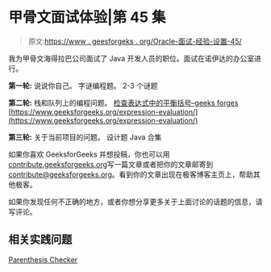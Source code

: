 # 甲骨文面试体验|第 45 集

> 原文:[https://www . geesforgeks . org/Oracle-面试-经验-设置-45/](https://www.geeksforgeeks.org/oracle-interview-experience-set-45/)

我为甲骨文海得拉巴公司面试了 Java 开发人员的职位。面试在诺伊达的办公室进行。

 **第一轮:**
说说你自己。
字谜编程题。
2-3 个谜题

 **第二轮:**
栈和队列上的编程问题。
[检查表达式中的平衡括号–geeks forges](https://www.geeksforgeeks.org/check-for-balanced-parentheses-in-an-expression/)
[https://www.geeksforgeeks.org/expression-evaluation/](https://www.geeksforgeeks.org/expression-evaluation/)

 **第三轮:**
关于当前项目的问题。
设计题
Java 合集

如果你喜欢 GeeksforGeeks 并想投稿，你也可以用[contribute.geeksforgeeks.org](http://www.contribute.geeksforgeeks.org)写一篇文章或者把你的文章邮寄到 contribute@geeksforgeeks.org。看到你的文章出现在极客博客主页上，帮助其他极客。

如果你发现任何不正确的地方，或者你想分享更多关于上面讨论的话题的信息，请写评论。

## 相关实践问题

[Parenthesis Checker](https://practice.geeksforgeeks.org/problems/parenthesis-checker/0)